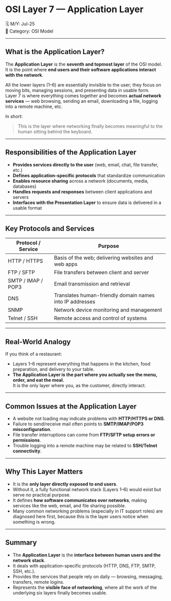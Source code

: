 # OSI Layer 7 — Application Layer

🗓️ M/Y: Jul-25  
📂 Category: OSI Model  

---

## What is the Application Layer?  

The **Application Layer** is the **seventh and topmost layer** of the OSI model.  
It is the point where **end users and their software applications interact with the network**.  

All the lower layers (1–6) are essentially invisible to the user; they focus on moving bits, managing sessions, and presenting data in usable form.  
Layer 7 is where everything comes together and becomes **actual network services** — web browsing, sending an email, downloading a file, logging into a remote machine, etc.  

In short:  
> This is the layer where networking finally becomes meaningful to the human sitting behind the keyboard.  

---

## Responsibilities of the Application Layer  

- **Provides services directly to the user** (web, email, chat, file transfer, etc.)  
- **Defines application-specific protocols** that standardize communication  
- **Enables resource sharing** across a network (documents, media, databases)  
- **Handles requests and responses** between client applications and servers  
- **Interfaces with the Presentation Layer** to ensure data is delivered in a usable format  

---

## Key Protocols and Services  

| Protocol / Service | Purpose |
|---------------------|---------|
| HTTP / HTTPS | Basis of the web; delivering websites and web apps |
| FTP / SFTP | File transfers between client and server |
| SMTP / IMAP / POP3 | Email transmission and retrieval |
| DNS | Translates human-friendly domain names into IP addresses |
| SNMP | Network device monitoring and management |
| Telnet / SSH | Remote access and control of systems |

---

## Real-World Analogy  

If you think of a restaurant:  
- Layers 1–6 represent everything that happens in the kitchen, food preparation, and delivery to your table.  
- **The Application Layer is the part where you actually see the menu, order, and eat the meal.**  
It is the only layer where you, as the customer, directly interact.  

---

## Common Issues at the Application Layer  

- A website not loading may indicate problems with **HTTP/HTTPS or DNS**.  
- Failure to send/receive mail often points to **SMTP/IMAP/POP3 misconfiguration**.  
- File transfer interruptions can come from **FTP/SFTP setup errors or permissions**.  
- Trouble logging into a remote machine may be related to **SSH/Telnet connectivity**.  

---

## Why This Layer Matters  

- It is the **only layer directly exposed to end users**.  
- Without it, a fully functional network stack (Layers 1–6) would exist but serve no practical purpose.  
- It defines **how software communicates over networks**, making services like the web, email, and file sharing possible.  
- Many common networking problems (especially in IT support roles) are diagnosed here first, because this is the layer users notice when something is wrong.  

---

## Summary  

- The **Application Layer** is the **interface between human users and the network stack**.  
- It deals with application-specific protocols (HTTP, DNS, FTP, SMTP, SSH, etc.).  
- Provides the services that people rely on daily — browsing, messaging, transfers, remote logins.  
- Represents the **visible face of networking**, where all the work of the underlying six layers finally becomes usable.
